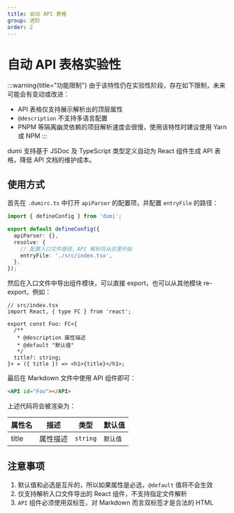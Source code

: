 ```yaml
---
title: 自动 API 表格
group: 进阶
order: 2
---
```


# 自动 API 表格<Badge>实验性</Badge>

:::warning{title="功能限制"}
由于该特性仍在实验性阶段，存在如下限制，未来可能会有变动或改进：

- API 表格仅支持展示解析出的顶层属性
- `@description` 不支持多语言配置
- PNPM 等隔离幽灵依赖的项目解析速度会很慢，使用该特性时建议使用 Yarn 或 NPM
  :::

dumi 支持基于 JSDoc 及 TypeScript 类型定义自动为 React 组件生成 API 表格，降低 API 文档的维护成本。

## 使用方式

首先在 `.dumirc.ts` 中打开 `apiParser` 的配置项，并配置 `entryFile` 的路径：

```ts
import { defineConfig } from 'dumi';

export default defineConfig({
  apiParser: {},
  resolve: {
    // 配置入口文件路径，API 解析将从这里开始
    entryFile: './src/index.tsx',
  },
});
```

然后在入口文件中导出组件模块，可以直接 export，也可以从其他模块 re-export，例如：

```tsx | pure
// src/index.tsx
import React, { type FC } from 'react';

export const Foo: FC<{
  /**
   * @description 属性描述
   * @default "默认值"
   */
  title?: string;
}> = ({ title }) => <h1>{title}</h1>;
```

最后在 Markdown 文件中使用 API 组件即可：

```md
<API id="Foo"></API>
```

上述代码将会被渲染为：

| 属性名 | 描述     | 类型     | 默认值   |
| ------ | -------- | -------- | -------- |
| title  | 属性描述 | `string` | `默认值` |

## 注意事项

1. 默认值和必选是互斥的，所以如果属性是必选，`@default` 值将不会生效
2. 仅支持解析入口文件导出的 React 组件，不支持指定文件解析
3. `API` 组件必须使用双标签，对 Markdown 而言双标签才是合法的 HTML
